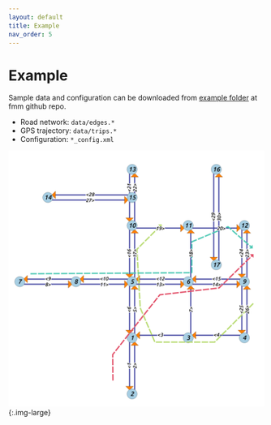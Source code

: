 ```yaml
---
layout: default
title: Example
nav_order: 5
---
```


# Example

Sample data and configuration can be downloaded from [example folder](https://github.com/cyang-kth/fmm/tree/master/example) at fmm github repo.

- Road network: `data/edges.*`
- GPS trajectory: `data/trips.*`
- Configuration: `*_config.xml`

![fmm output](/assets/images/network.png){:.img-large}
